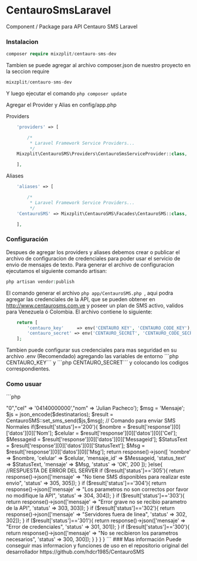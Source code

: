 # CentauroSmsLaravel
Component / Package para API Centauro SMS Laravel

### Instalacion

```php
composer require mixzplit/centauro-sms-dev
```

Tambien se puede agregar al archivo composer.json de nuestro proyecto en la seccion require

```php
mixzplit/centauro-sms-dev
```

Y luego ejecutar el comando ```php composer update ```

Agregar el Provider y Alias en config/app.php

Providers
```php
    'providers' => [

        /*
         * Laravel Framework Service Providers...
         */
	Mixzplit\CentauroSMS\Providers\CentauroSmsServiceProvider::class,

    ],
```
Aliases
```php
    'aliases' => [

        /*
         * Laravel Framework Service Providers...
         */
	'CentauroSMS' => Mixzplit\CentauroSMS\Facades\CentauroSMS::class,

    ],
```

### Configuración

Despues de agregar los providers y aliases debemos crear o publicar el archivo de configuracion de credenciales para poder usar el servicio de envio de mensajes de texto. Para generar el archivo de configuracion ejecutamos el siguiente comando artisan:

```php
php artisan vendor:publish
```

El comando generar el archivo ```php app/CentauroSMS.php ```, aqui podra agregar las credenciales de la API, que se pueden obtener en http://www.centaurosms.com.ve y poseer un plan de SMS activo, validos para Venezuela ó Colombia. El archivo contiene lo siguiente:

```php
	return [
		'centauro_key'     => env('CENTAURO_KEY', 'CENTAURO_CODE_KEY'),
		'centauro_secret' => env('CENTAURO_SECRET', 'CENTAURO_CODE_SECRET')
	];
```

Tambien puede configurar sus credenciales para mas seguridad en su archivo .env (Recomendado) agregando las variables de entorno ´´´php CENTAURO_KEY´´´  y  ´´´php CENTAURO_SECRET´´´ y colocando los codigos correspondientes.

### Como usuar

´´´php

<?php

namespace App\Http\Controllers;

use Illuminate\Http\Request;

use App\Http\Requests;
use CentauroSMS;

class SmsController extends Controller
{

    public function send()
    {
        //Mensajes a un solo Destinatario
        $destinatarios = array("id" => "0","cel" => '04140000000',"nom" => 'Julian Pacheco');
        $msg = 'Mensaje';
        $js = json_encode($destinatarios);
        $result = CentauroSMS::set_sms_send($js,$msg); // Comando para enviar SMS Normales
        if($result['status']=='200'){

            $nombre = $result['response'][0]['datos'][0]['Nom'];
            $celular = $result['response'][0]['datos'][0]['Cel'];
            $Messageid = $result['response'][0]['datos'][0]['Messageid'];
            $StatusText = $result['response'][0]['datos'][0]['StatusText'];
            $Msg = $result['response'][0]['datos'][0]['Msg'];

            return response()->json([
                    'nombre' => $nombre, 
                    'celular' => $celular,
                    'mensaje_id' => $Messageid,
                    'status_text' => $StatusText,
                    'mensaje' => $Msg, 
                    'status' => 'OK', 200
                ]);
        }else{
            //RESPUESTA DE ERROR DEL SERVER
            if ($result['status']=='305'){ 
                return response()->json(['mensaje' => "No tiene SMS disponibles para realizar este envio", 'status' => 305, 305]);
            }
            if ($result['status']=='304'){ 
                return response()->json(['mensaje' => "Los parametros no son correctos por favor no modifique la API", 'status' => 304, 304]);
            }
            if ($result['status']=='303'){ 
                return response()->json(['mensaje' => "Error grave no se recibio parametro de la API", 'status' => 303, 303]);
            }
            if ($result['status']=='302'){ 
                return response()->json(['mensaje' => "Servidores fuera de linea", 'status' => 302, 302]);
            }
            if ($result['status']=='301'){ 
                return response()->json(['mensaje' => "Error de credenciales", 'status' => 301, 301]);
            }
            if ($result['status']=='300'){ 
                return response()->json(['mensaje' => "No se recibieron los parametros necesarios", 'status' => 300, 300]);
            }

        }
        
    }


}

´´´

### Mas información

Puede conseguir mas informacion y funciones de uso en el repositorio original del desarrollador https://github.com/hdcr1985/CentauroSMS
